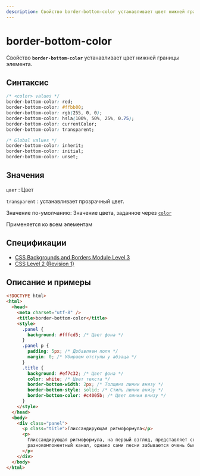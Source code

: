 ```yaml
---
description: Свойство border-bottom-color устанавливает цвет нижней границы элемента
---
```


# border-bottom-color

Свойство **`border-bottom-color`** устанавливает цвет нижней границы элемента.

## Синтаксис

```css
/* <color> values */
border-bottom-color: red;
border-bottom-color: #ffbb00;
border-bottom-color: rgb(255, 0, 0);
border-bottom-color: hsla(100%, 50%, 25%, 0.75);
border-bottom-color: currentColor;
border-bottom-color: transparent;

/* Global values */
border-bottom-color: inherit;
border-bottom-color: initial;
border-bottom-color: unset;
```

## Значения

`цвет`
: Цвет

`transparent`
: устанавливает прозрачный цвет.

Значение по-умолчанию: Значение цвета, заданное через [`color`](color.md)

Применяется ко всем элементам

## Спецификации

- [CSS Backgrounds and Borders Module Level 3](http://dev.w3.org/csswg/css3-background/#border-bottom-color)
- [CSS Level 2 (Revision 1)](http://www.w3.org/TR/CSS2/box.html#border-color-properties)

## Описание и примеры

```html
<!DOCTYPE html>
<html>
  <head>
    <meta charset="utf-8" />
    <title>border-bottom-color</title>
    <style>
      .panel {
        background: #fffcd5; /* Цвет фона */
      }
      .panel p {
        padding: 5px; /* Добавляем поля */
        margin: 0; /* Убираем отступы у абзаца */
      }
      .title {
        background: #ef7c32; /* Цвет фона */
        color: white; /* Цвет текста */
        border-bottom-width: 2px; /* Толщина линии внизу */
        border-bottom-style: solid; /* Стиль линии внизу */
        border-bottom-color: #c4005b; /* Цвет линии внизу */
      }
    </style>
  </head>
  <body>
    <div class="panel">
      <p class="title">Глиссандирующая ритмоформула</p>
      <p>
        Глиссандирующая ритмоформула, на первый взгляд, представляет собой
        разнокомпонентный канал, однако сами песни забываются очень быстро.
      </p>
    </div>
  </body>
</html>
```
